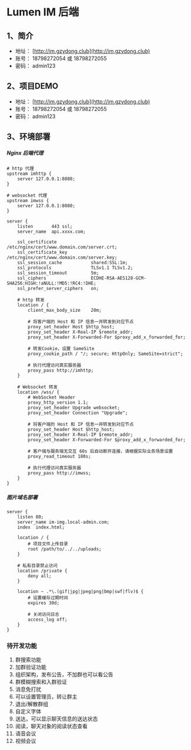 # Lumen IM 后端

## 1、简介

- 地址： [http://im.gzydong.club](http://im.gzydong.club)
- 账号： 18798272054 或 18798272055
- 密码： admin123

## 2、项目DEMO

- 地址： [http://im.gzydong.club](http://im.gzydong.club)
- 账号： 18798272054 或 18798272055
- 密码： admin123

## 3、环境部署

##### Nginx 后端代理

```nginx
# http 代理
upstream imhttp {
    server 127.0.0.1:8080;
}

# websocket 代理
upstream imwss {
    server 127.0.0.1:8080;
}

server {
    listen       443 ssl;
    server_name  api.xxxx.com;

    ssl_certificate             /etc/nginx/cert/www.domain.com/server.crt;
    ssl_certificate_key         /etc/nginx/cert/www.domain.com/server.key;
    ssl_session_cache           shared:SSL:1m;
    ssl_protocols               TLSv1.1 TLSv1.2;
    ssl_session_timeout         5m;
    ssl_ciphers                 ECDHE-RSA-AES128-GCM-SHA256:HIGH:!aNULL:!MD5:!RC4:!DHE;
    ssl_prefer_server_ciphers   on;

    # http 转发
    location / {
        client_max_body_size    20m;

        # 将客户端的 Host 和 IP 信息一并转发到对应节点
        proxy_set_header Host $http_host;
        proxy_set_header X-Real-IP $remote_addr;
        proxy_set_header X-Forwarded-For $proxy_add_x_forwarded_for;

        # 转发Cookie，设置 SameSite
        proxy_cookie_path / "/; secure; HttpOnly; SameSite=strict";

        # 执行代理访问真实服务器
        proxy_pass http://imhttp;
    }

    # Websocket 转发
    location /wss/ {
        # WebSocket Header
        proxy_http_version 1.1;
        proxy_set_header Upgrade websocket;
        proxy_set_header Connection "Upgrade";

        # 将客户端的 Host 和 IP 信息一并转发到对应节点
        proxy_set_header Host $http_host;
        proxy_set_header X-Real-IP $remote_addr;
        proxy_set_header X-Forwarded-For $proxy_add_x_forwarded_for;

        # 客户端与服务端无交互 60s 后自动断开连接，请根据实际业务场景设置
        proxy_read_timeout 180s;

        # 执行代理访问真实服务器
        proxy_pass http://imwss;
    }
}
```

##### 图片域名部署

```nginx
server {
    listen 80;
    server_name im-img.local-admin.com;
    index  index.html;

    location / {
        # 项目文件上传目录
        root /path/to/../../uploads;
    }

    # 私有目录禁止访问
    location /private {
        deny all;
    }

    location ~ .*\.(gif|jpg|jpeg|png|bmp|swf|flv)$ {
        # 设置缓存过期时间
        expires 30d;
        
        # 关闭访问日志
        access_log off;
    }
}
```

### 待开发功能

1. 群搜索功能
2. 加群验证功能
3. 组织架构，发布公告，不加群也可以看公告
4. 群模糊搜索和入群验证
5. 消息免打扰
6. 可以设置管理员，转让群主
7. 退出/解散群组
8. 自定义字体
9. 送达，可以显示聊天信息的送达状态
10. 阅读，聊天对象的阅读状态查看
11. 语音会议
12. 视频会议